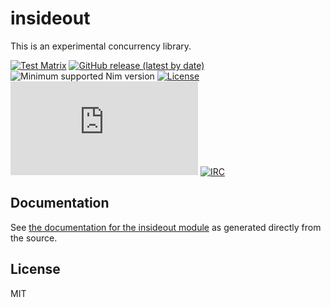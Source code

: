 # insideout

This is an experimental concurrency library.

[![Test Matrix](https://github.com/disruptek/insideout/workflows/CI/badge.svg)](https://github.com/disruptek/insideout/actions?query=workflow%3ACI)
[![GitHub release (latest by date)](https://img.shields.io/github/v/release/disruptek/insideout?style=flat)](https://github.com/disruptek/insideout/releases/latest)
![Minimum supported Nim version](https://img.shields.io/badge/nim-1.7.3-informational?style=flat&logo=nim)
[![License](https://img.shields.io/github/license/disruptek/insideout?style=flat)](#license)
[![Matrix](https://img.shields.io/matrix/disruptek:matrix.org?style=flat&logo=matrix)](https://matrix.to/#/##disruptek:matrix.org)
[![IRC](https://img.shields.io/badge/chat-%23%23disruptek%20on%20libera.chat-brightgreen?style=flat)](https://web.libera.chat/##disruptek)

## Documentation

See [the documentation for the insideout module](https://disruptek.github.io/insideout/insideout.html) as generated directly from the source.

## License
MIT
